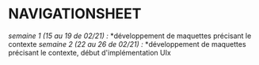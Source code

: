 # NAVIGATIONSHEET

*semaine 1 (15 au 19 de 02/21) :*
*développement de maquettes précisant le contexte
*semaine 2 (22 au 26 de 02/21) :*
*développement de maquettes précisant le contexte, début d'implémentation UIx